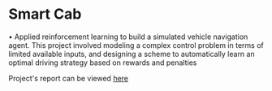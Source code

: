 # Smart Cab

•	Applied reinforcement learning to build a simulated vehicle navigation agent. This project involved modeling a complex control problem in terms of limited available inputs, 
and designing a scheme to automatically learn an optimal driving strategy based on rewards and penalties

Project's report can be viewed [here](Report.pdf)
